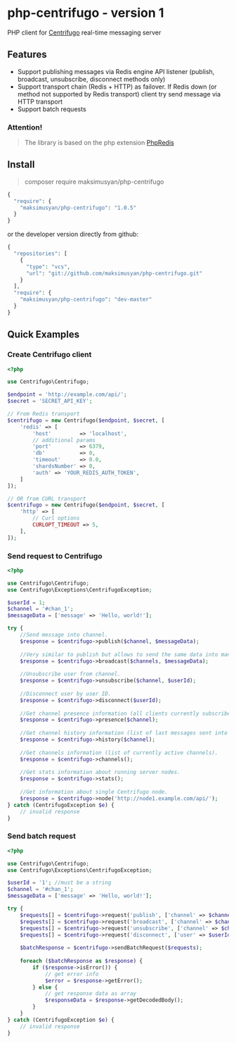 # php-centrifugo - version 1

PHP client for [Centrifugo](https://github.com/centrifugal/centrifugo) real-time messaging server

## Features

* Support publishing messages via Redis engine API listener (publish, broadcast, unsubscribe, disconnect methods only)
* Support transport chain (Redis + HTTP) as failover. If Redis down (or method not supported by Redis transport) client try send message via HTTP transport
* Support batch requests

### Attention!
> The library is based on the php extension [PhpRedis](https://github.com/phpredis/phpredis)


## Install

> composer require maksimusyan/php-centrifugo
```php
{
  "require": {
    "maksimusyan/php-centrifugo": "1.0.5"
  }
}
```
or the developer version directly from github:
```php
{
  "repositories": [
    {
      "type": "vcs",
      "url": "git://github.com/maksimusyan/php-centrifugo.git"
    }
  ],
  "require": {
    "maksimusyan/php-centrifugo": "dev-master"
  }
}
```

## Quick Examples

### Create Centrifugo client

```php
<?php

use Centrifugo\Centrifugo;

$endpoint = 'http://example.com/api/';
$secret = 'SECRET_API_KEY';

// From Redis transport
$centrifugo = new Centrifugo($endpoint, $secret, [
    'redis' => [
        'host'         => 'localhost',
        // additional params
        'port'         => 6379,
        'db'           => 0,
        'timeout'      => 0.0,
        'shardsNumber' => 0,
        'auth' => 'YOUR_REDIS_AUTH_TOKEN',
    ]
]);

// OR from CURL transport
$centrifugo = new Centrifugo($endpoint, $secret, [
    'http' => [
        // Curl options
        CURLOPT_TIMEOUT => 5,
    ],
]);

```

### Send request to Centrifugo

```php
<?php

use Centrifugo\Centrifugo;
use Centrifugo\Exceptions\CentrifugoException;

$userId = 1;
$channel = '#chan_1';
$messageData = ['message' => 'Hello, world!'];

try {
    //Send message into channel.
    $response = $centrifugo->publish($channel, $messageData);
    
    //Very similar to publish but allows to send the same data into many channels.
    $response = $centrifugo->broadcast($channels, $messageData);
    
    //Unsubscribe user from channel.
    $response = $centrifugo->unsubscribe($channel, $userId);
    
    //Disconnect user by user ID.
    $response = $centrifugo->disconnect($userId);
    
    //Get channel presence information (all clients currently subscribed on this channel).
    $response = $centrifugo->presence($channel);
    
    //Get channel history information (list of last messages sent into channel).
    $response = $centrifugo->history($channel);
    
    //Get channels information (list of currently active channels).
    $response = $centrifugo->channels();
    
    //Get stats information about running server nodes.
    $response = $centrifugo->stats();
    
    //Get information about single Centrifugo node.
    $response = $centrifugo->node('http://node1.example.com/api/');
} catch (CentrifugoException $e) {
    // invalid response
}
```

### Send batch request

```php
<?php

use Centrifugo\Centrifugo;
use Centrifugo\Exceptions\CentrifugoException;

$userId = '1'; //must be a string
$channel = '#chan_1';
$messageData = ['message' => 'Hello, world!'];

try {
    $requests[] = $centrifugo->request('publish', ['channel' => $channel, 'data' => $messageData]);
    $requests[] = $centrifugo->request('broadcast', ['channel' => $channel, 'data' => $messageData]);
    $requests[] = $centrifugo->request('unsubscribe', ['channel' => $channel, 'user' => $userId]);
    $requests[] = $centrifugo->request('disconnect', ['user' => $userId]);
    
    $batchResponse = $centrifugo->sendBatchRequest($requests);
    
    foreach ($batchResponse as $response) {
        if ($response->isError()) {
            // get error info
            $error = $response->getError();
        } else {
            // get response data as array
            $responseData = $response->getDecodedBody();
        }
    }
} catch (CentrifugoException $e) {
    // invalid response
}
```
